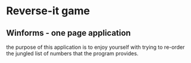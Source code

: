 # Reverse-it game
## Winforms - one page application

the purpose of this application is to enjoy yourself with trying to re-order the jungled list of numbers that the program provides.






